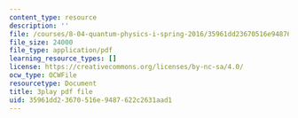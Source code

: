 ```yaml
---
content_type: resource
description: ''
file: /courses/8-04-quantum-physics-i-spring-2016/35961dd23670516e9487622c2631aad1_twdF0EIbFds.pdf
file_size: 24000
file_type: application/pdf
learning_resource_types: []
license: https://creativecommons.org/licenses/by-nc-sa/4.0/
ocw_type: OCWFile
resourcetype: Document
title: 3play pdf file
uid: 35961dd2-3670-516e-9487-622c2631aad1
---
```


